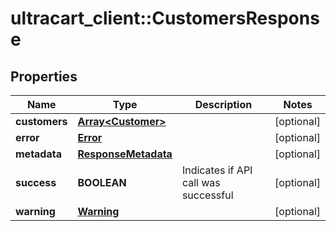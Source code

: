 # ultracart_client::CustomersResponse

## Properties
Name | Type | Description | Notes
------------ | ------------- | ------------- | -------------
**customers** | [**Array&lt;Customer&gt;**](Customer.md) |  | [optional] 
**error** | [**Error**](Error.md) |  | [optional] 
**metadata** | [**ResponseMetadata**](ResponseMetadata.md) |  | [optional] 
**success** | **BOOLEAN** | Indicates if API call was successful | [optional] 
**warning** | [**Warning**](Warning.md) |  | [optional] 


